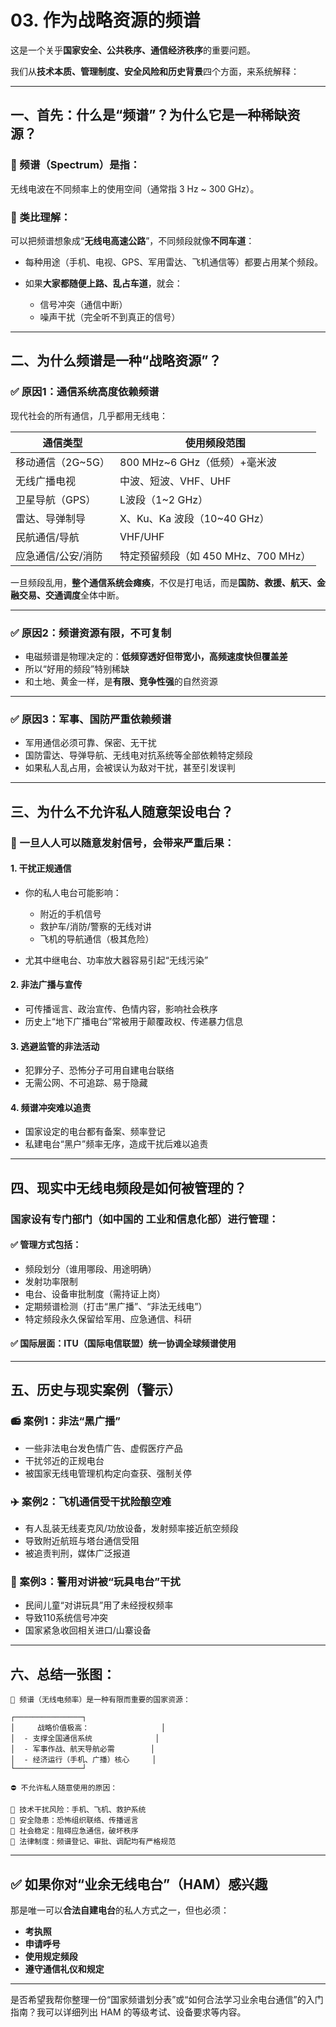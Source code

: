 # 03. 作为战略资源的频谱
这是一个关乎**国家安全、公共秩序、通信经济秩序**的重要问题。

我们从**技术本质、管理制度、安全风险和历史背景**四个方面，来系统解释：

---

## 一、首先：什么是“频谱”？为什么它是一种稀缺资源？

### 📡 频谱（Spectrum）是指：

无线电波在不同频率上的使用空间（通常指 3 Hz \~ 300 GHz）。

### 🧠 类比理解：

可以把频谱想象成“**无线电高速公路**”，不同频段就像**不同车道**：

* 每种用途（手机、电视、GPS、军用雷达、飞机通信等）都要占用某个频段。
* 如果**大家都随便上路、乱占车道**，就会：

  * 信号冲突（通信中断）
  * 噪声干扰（完全听不到真正的信号）

---

## 二、为什么频谱是一种“战略资源”？

### ✅ 原因1：**通信系统高度依赖频谱**

现代社会的所有通信，几乎都用无线电：

| 通信类型         | 使用频段范围                    |
| ------------ | ------------------------- |
| 移动通信（2G\~5G） | 800 MHz\~6 GHz（低频）+毫米波    |
| 无线广播电视       | 中波、短波、VHF、UHF             |
| 卫星导航（GPS）    | L波段（1\~2 GHz）             |
| 雷达、导弹制导      | X、Ku、Ka 波段（10\~40 GHz）    |
| 民航通信/导航      | VHF/UHF                   |
| 应急通信/公安/消防   | 特定预留频段（如 450 MHz、700 MHz） |

一旦频段乱用，**整个通信系统会瘫痪**，不仅是打电话，而是**国防、救援、航天、金融交易、交通调度**全体中断。

---

### ✅ 原因2：**频谱资源有限，不可复制**

* 电磁频谱是物理决定的：**低频穿透好但带宽小，高频速度快但覆盖差**
* 所以“好用的频段”特别稀缺
* 和土地、黄金一样，是**有限、竞争性强**的自然资源

---

### ✅ 原因3：**军事、国防严重依赖频谱**

* 军用通信必须可靠、保密、无干扰
* 国防雷达、导弹导航、无线电对抗系统等全部依赖特定频段
* 如果私人乱占用，会被误认为敌对干扰，甚至引发误判

---

## 三、为什么不允许私人随意架设电台？

### 🚫 一旦人人可以随意发射信号，会带来**严重后果**：

#### 1. **干扰正规通信**

* 你的私人电台可能影响：

  * 附近的手机信号
  * 救护车/消防/警察的无线对讲
  * 飞机的导航通信（极其危险）
* 尤其中继电台、功率放大器容易引起“无线污染”

#### 2. **非法广播与宣传**

* 可传播谣言、政治宣传、色情内容，影响社会秩序
* 历史上“地下广播电台”常被用于颠覆政权、传递暴力信息

#### 3. **逃避监管的非法活动**

* 犯罪分子、恐怖分子可用自建电台联络
* 无需公网、不可追踪、易于隐藏

#### 4. **频谱冲突难以追责**

* 国家设定的电台都有备案、频率登记
* 私建电台“黑户”频率无序，造成干扰后难以追责

---

## 四、现实中无线电频段是如何被管理的？

### 国家设有专门部门（如中国的 **工业和信息化部**）进行管理：

#### ✅ 管理方式包括：

* 频段划分（谁用哪段、用途明确）
* 发射功率限制
* 电台、设备审批制度（需持证上岗）
* 定期频谱检测（打击“黑广播”、“非法无线电”）
* 特定频段永久保留给军用、应急通信、科研

#### ✅ 国际层面：ITU（国际电信联盟）统一协调全球频谱使用

---

## 五、历史与现实案例（警示）

### 📻 案例1：非法“黑广播”

* 一些非法电台发色情广告、虚假医疗产品
* 干扰邻近的正规电台
* 被国家无线电管理机构定向查获、强制关停

### ✈️ 案例2：飞机通信受干扰险酿空难

* 有人乱装无线麦克风/功放设备，发射频率接近航空频段
* 导致附近航班与塔台通信受阻
* 被追责判刑，媒体广泛报道

### 🚓 案例3：警用对讲被“玩具电台”干扰

* 民间儿童“对讲玩具”用了未经授权频率
* 导致110系统信号冲突
* 国家紧急收回相关进口/山寨设备

---

## 六、总结一张图：

```
📡 频谱（无线电频率）是一种有限而重要的国家资源：

┌───────────────┐
│     战略价值极高：                │
│  - 支撑全国通信系统              │
│  - 军事作战、航天导航必需        │
│  - 经济运行（手机、广播）核心     │
└───────────────┘

⛔ 不允许私人随意使用的原因：

🔸 技术干扰风险：手机、飞机、救护系统
🔸 安全隐患：恐怖组织联络、传播谣言
🔸 社会稳定：阻碍应急通信，破坏秩序
🔸 法律制度：频谱登记、审批、调配均有严格规范
```

---

## ✅ 如果你对“业余无线电台”（HAM）感兴趣

那是唯一可以**合法自建电台**的私人方式之一，但也必须：

* **考执照**
* **申请呼号**
* **使用规定频段**
* **遵守通信礼仪和规定**

---

是否希望我帮你整理一份“国家频谱划分表”或“如何合法学习业余电台通信”的入门指南？我可以详细列出 HAM 的等级考试、设备要求等内容。
